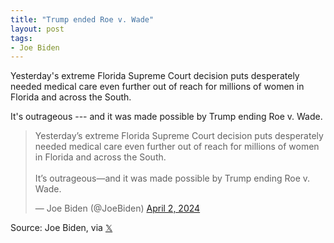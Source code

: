 ```yaml
---
title: "Trump ended Roe v. Wade"
layout: post
tags:
- Joe Biden
---
```


Yesterday's extreme Florida Supreme Court decision puts desperately needed medical care even further out of reach for millions of women in Florida and across the South.

It's outrageous --- and it was made possible by Trump ending Roe v. Wade.

<blockquote class="twitter-tweet"><p lang="en" dir="ltr">Yesterday’s extreme Florida Supreme Court decision puts desperately needed medical care even further out of reach for millions of women in Florida and across the South. <br><br>It’s outrageous—and it was made possible by Trump ending Roe v. Wade.</p>&mdash; Joe Biden (@JoeBiden) <a href="https://twitter.com/JoeBiden/status/1775210370098991180?ref_src=twsrc%5Etfw">April 2, 2024</a></blockquote> <script async src="https://platform.twitter.com/widgets.js" charset="utf-8"></script>

Source: Joe Biden, via [𝕏](https://x.com)
